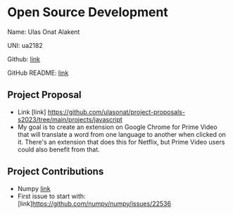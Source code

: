 # Open Source Development

Name: Ulas Onat Alakent

UNI: ua2182

Github: [link](https://github.com/ulasonat)

GitHub README: [link](https://github.com/ulasonat/ulasonat/blob/main/README.md)


## Project Proposal
- Link [link] https://github.com/ulasonat/project-proposals-s2023/tree/main/projects/javascript
- My goal is to create an extension on Google Chrome for Prime Video that will translate a word from one language to another when clicked on it. There's an extension that does this for Netflix, but Prime Video users could also benefit from that.

## Project Contributions
- Numpy [link](https://github.com/numpy/numpy)
- First issue to start with: [link]https://github.com/numpy/numpy/issues/22536